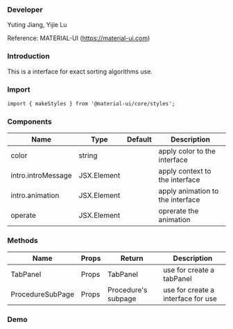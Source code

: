 
### **Developer**
Yuting Jiang, Yijie Lu

Reference: MATERIAL-UI (https://material-ui.com)



###  **Introduction**

This is a interface for exact sorting algorithms use.

###  **Import**

```html
import { makeStyles } from '@material-ui/core/styles';
```

###  **Components**

| Name | Type | Default | Description |
| ---- | ---- | ------- | ----------- |
|   color   |   string   |         |  apply color to the interface           |
|intro.introMessage| JSX.Element| | apply context to the interface|
|intro.animation| JSX.Element||apply animation to the interface|
|operate|JSX.Element||oprerate the animation|


###  **Methods**


| Name | Props | Return | Description |
| ---- | ----- | ------ | ----------- |
|   TabPanel   |   Props    | TabPanel       |   use for create a tabPanel          |
|ProcedureSubPage|Props| Procedure's subpage| use for create a interface for use|

###  **Demo**

```jsx

```